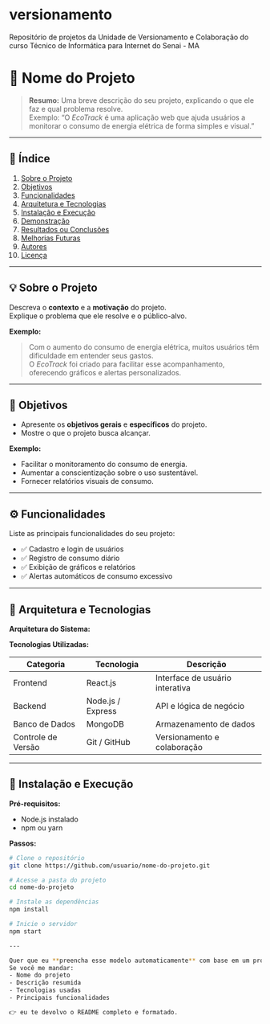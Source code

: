 # versionamento
Repositório de projetos da Unidade de Versionamento e Colaboração do curso Técnico de Informática para Internet do Senai - MA

# 🌟 Nome do Projeto

> **Resumo:** Uma breve descrição do seu projeto, explicando o que ele faz e qual problema resolve.  
> Exemplo: “O *EcoTrack* é uma aplicação web que ajuda usuários a monitorar o consumo de energia elétrica de forma simples e visual.”

---

## 📘 Índice
1. [Sobre o Projeto](#-sobre-o-projeto)
2. [Objetivos](#-objetivos)
3. [Funcionalidades](#-funcionalidades)
4. [Arquitetura e Tecnologias](#-arquitetura-e-tecnologias)
5. [Instalação e Execução](#-instalação-e-execução)
6. [Demonstração](#-demonstração)
7. [Resultados ou Conclusões](#-resultados-ou-conclusões)
8. [Melhorias Futuras](#-melhorias-futuras)
9. [Autores](#-autores)
10. [Licença](#-licença)

---

## 💡 Sobre o Projeto

Descreva o **contexto** e a **motivação** do projeto.  
Explique o problema que ele resolve e o público-alvo.

**Exemplo:**
> Com o aumento do consumo de energia elétrica, muitos usuários têm dificuldade em entender seus gastos.  
> O *EcoTrack* foi criado para facilitar esse acompanhamento, oferecendo gráficos e alertas personalizados.

---

## 🎯 Objetivos

- Apresente os **objetivos gerais** e **específicos** do projeto.  
- Mostre o que o projeto busca alcançar.

**Exemplo:**
- Facilitar o monitoramento do consumo de energia.  
- Aumentar a conscientização sobre o uso sustentável.  
- Fornecer relatórios visuais de consumo.

---

## ⚙️ Funcionalidades

Liste as principais funcionalidades do seu projeto:

- ✅ Cadastro e login de usuários  
- ✅ Registro de consumo diário  
- ✅ Exibição de gráficos e relatórios  
- ✅ Alertas automáticos de consumo excessivo  

---

## 🧱 Arquitetura e Tecnologias

**Arquitetura do Sistema:**

**Tecnologias Utilizadas:**

| Categoria | Tecnologia | Descrição |
|------------|-------------|-----------|
| Frontend | React.js | Interface de usuário interativa |
| Backend | Node.js / Express | API e lógica de negócio |
| Banco de Dados | MongoDB | Armazenamento de dados |
| Controle de Versão | Git / GitHub | Versionamento e colaboração |

---

## 🧩 Instalação e Execução

**Pré-requisitos:**
- Node.js instalado  
- npm ou yarn  

**Passos:**
```bash
# Clone o repositório
git clone https://github.com/usuario/nome-do-projeto.git

# Acesse a pasta do projeto
cd nome-do-projeto

# Instale as dependências
npm install

# Inicie o servidor
npm start

---

Quer que eu **preencha esse modelo automaticamente** com base em um projeto seu (por exemplo, um app, API, ou TCC)?  
Se você me mandar:  
- Nome do projeto  
- Descrição resumida  
- Tecnologias usadas  
- Principais funcionalidades  

👉 eu te devolvo o README completo e formatado.
